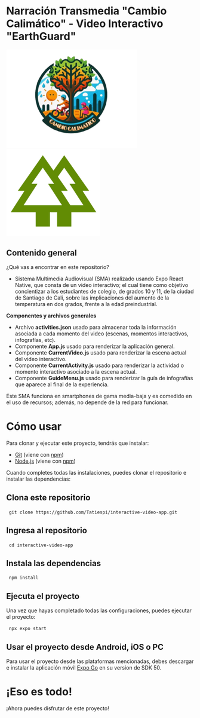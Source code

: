 # Narración Transmedia "Cambio Calimático" - Video Interactivo "EarthGuard"

<p float="left">
  <img src="assets/LogoGuia.png" width="350" />
  <img src="assets/earthguard-logo-verde.png" width="250" /> 
</p>

## Contenido general

¿Qué vas a encontrar en este repositorio?

- Sistema Multimedia Audiovisual (SMA) realizado usando Expo React Native, que consta de un video interactivo; el cual tiene como objetivo concientizar a los estudiantes de colegio, de grados 10 y 11, de la ciudad de Santiago de Cali, sobre las implicaciones del aumento de la temperatura en dos grados, frente a la edad preindustrial.

**Componentes y archivos generales**

- Archivo **activities.json** usado para almacenar toda la información asociada a cada momento del video (escenas, momentos interactivos, infografías, etc).
- Componente **App.js** usado para renderizar la aplicación general.
- Componente **CurrentVideo.js** usado para renderizar la escena actual del video interactivo.
- Componente **CurrentActivity.js** usado para renderizar la actividad o momento interactivo asociado a la escena actual.
- Componente **GuideMenu.js** usado para renderizar la guía de infografías que aparece al final de la experiencia.

Este SMA funciona en smartphones de gama media-baja y es comedido en el uso de recursos; además, no depende de la red para funcionar.

# Cómo usar

Para clonar y ejecutar este proyecto, tendrás que instalar:

- [Git](https://git-scm.com/) (viene con [npm](https://www.npmjs.com/))
- [Node.js](https://nodejs.org/en/download/) (viene con [npm](https://www.npmjs.com/))

Cuando completes todas las instalaciones, puedes clonar el repositorio e instalar las dependencias:

## Clona este repositorio

```
 git clone https://github.com/Tatiespi/interactive-video-app.git
```

## Ingresa al repositorio

```
 cd interactive-video-app
```

## Instala las dependencias

```
 npm install
```

## Ejecuta el proyecto

Una vez que hayas completado todas las configuraciones, puedes ejecutar el proyecto:

```
 npx expo start
```

## Usar el proyecto desde Android, iOS o PC

Para usar el proyecto desde las plataformas mencionadas, debes descargar e instalar la aplicación móvil [Expo Go](https://expo.dev/go) en su version de SDK 50.

# ¡Eso es todo!

¡Ahora puedes disfrutar de este proyecto!
